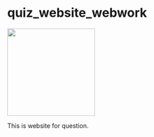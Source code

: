 # quiz_website_webwork
<img src = "https://www.flaticon.com/svg/static/icons/svg/845/845646.svg" width= 200px>
<p>
  This is website for question.</p>
